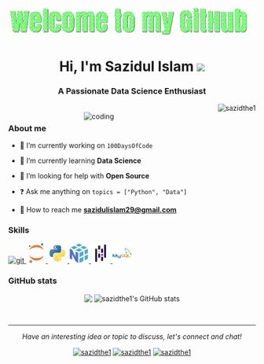 <div align="center">
    <img src="https://github.com/sazidthe1/sazidthe1/blob/main/welcome.gif" alt="Welcome to my GitHub">
</div>


<h1 align="center">Hi, I'm Sazidul Islam <img src="https://raw.githubusercontent.com/iampavangandhi/iampavangandhi/master/gifs/Hi.gif" width="30px"></h1>
<h3 align="center">A Passionate Data Science Enthusiast</h3>
 <img align="right" src="https://komarev.com/ghpvc/?username=sazidthe1&label=Profile%20views&color=00A28C&style=flat" alt="sazidthe1"/>
<br>
<img align="right" alt="coding" src="https://c.tenor.com/NOYF3f82b_gAAAAC/programmer.gif" width="350" />


### About me

- 📌 I’m currently working on ``` 100DaysOfCode ```

- 🧠 I’m currently learning **Data Science**

- 🤝 I’m looking for help with **Open Source**

- ❓ Ask me anything on ``` topics = ["Python", "Data"] ```

- 📧 How to reach me **sazidulislam29@gmail.com**


### Skills

<p align="left"> 
<a href="https://git-scm.com/" target="_blank" rel="noreferrer"> <img src="https://www.vectorlogo.zone/logos/git-scm/git-scm-icon.svg" alt="git" width="40" height="40"/>
<img src="https://raw.githubusercontent.com/devicons/devicon/2ae2a900d2f041da66e950e4d48052658d850630/icons/jupyter/jupyter-original.svg" alt="jupyter" width="40" height="40"/>
<img src="https://raw.githubusercontent.com/devicons/devicon/master/icons/python/python-original.svg" alt="python" width="40" height="40"/>
<img src="https://raw.githubusercontent.com/devicons/devicon/2ae2a900d2f041da66e950e4d48052658d850630/icons/numpy/numpy-original.svg" alt="numpy" width="40" height="40"/>
<img src="https://raw.githubusercontent.com/devicons/devicon/2ae2a900d2f041da66e950e4d48052658d850630/icons/pandas/pandas-original.svg" alt="pandas" width="40" height="40"/>
<img src="https://raw.githubusercontent.com/devicons/devicon/master/icons/mysql/mysql-original-wordmark.svg" alt="mysql" width="40" height="40"/> </a> </p>
<!-- <img src="https://raw.githubusercontent.com/devicons/devicon/2ae2a900d2f041da66e950e4d48052658d850630/icons/tensorflow/tensorflow-original.svg" alt="tensorflow" width="40" height="40"/> -->


### GitHub stats

<p align="center">
<a href="https://github.com/sazidthe1"><img align="center" src="https://github-readme-stats.vercel.app/api/top-langs/?username=sazidthe1&theme=gotham&hide_border=true&bg_color=00000000&text_color=3498db&layout=compact&exclude_repo=IoT-Libraries,Hackerrank-Codes" /></a>
  
<img align="center" src="https://github-readme-stats.vercel.app/api?username=sazidthe1&show_icons=true&theme=gotham&hide_border=true&hide=contribs&bg_color=00000000&text_color=3498db&count_private=true&icon_color=439975" alt="sazidthe1's GitHub stats" />
</a></p>

<br>

---

<p align="center">
  <i>Have an interesting idea or topic to discuss, let's connect and chat!</i>
  <p align="center">
<a href="https://twitter.com/sazidthe1" target="blank"><img align="center" src="https://raw.githubusercontent.com/rahuldkjain/github-profile-readme-generator/master/src/images/icons/Social/twitter.svg" alt="sazidthe1" height="30" width="40" /></a>
<a href="https://linkedin.com/in/sazidthe1" target="blank"><img align="center" src="https://raw.githubusercontent.com/rahuldkjain/github-profile-readme-generator/master/src/images/icons/Social/linked-in-alt.svg" alt="sazidthe1" height="30" width="40" /></a>
<a href="https://discord.com/channels/@sazidthe1" target="blank"><img align="center" src="https://raw.githubusercontent.com/rahuldkjain/github-profile-readme-generator/master/src/images/icons/Social/discord.svg" alt="sazidthe1" height="50" width="40" /></a>
  
